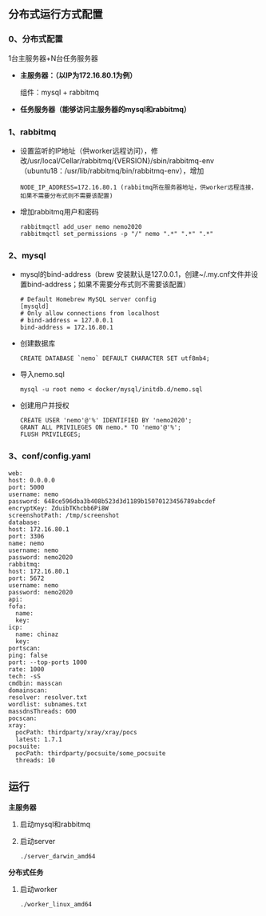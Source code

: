 ## 分布式运行方式配置

### 0、分布式配置

1台主服务器+N台任务服务器

- **主服务器：（以IP为172.16.80.1为例）**

  组件：mysql + rabbitmq

- **任务服务器（能够访问主服务器的mysql和rabbitmq）**

### **1、rabbitmq**

- 设置监听的IP地址（供worker远程访问），修改/usr/local/Cellar/rabbitmq/{VERSION}/sbin/rabbitmq-env（ubuntu18：/usr/lib/rabbitmq/bin/rabbitmq-env），增加

  ```
  NODE_IP_ADDRESS=172.16.80.1 (rabbitmq所在服务器地址，供worker远程连接，如果不需要分布式则不需要该配置)
  ```

- 增加rabbitmq用户和密码

  ```
  rabbitmqctl add_user nemo nemo2020
  rabbitmqctl set_permissions -p "/" nemo ".*" ".*" ".*"
  ```

### **2、mysql**

- mysql的bind-address（brew 安装默认是127.0.0.1，创建~/.my.cnf文件并设置bind-address；如果不需要分布式则不需要该配置）

  ```
  # Default Homebrew MySQL server config
  [mysqld]
  # Only allow connections from localhost
  # bind-address = 127.0.0.1
  bind-address = 172.16.80.1
  ```


- 创建数据库

  ```
  CREATE DATABASE `nemo` DEFAULT CHARACTER SET utf8mb4;
  ```

- 导入nemo.sql

  ```
  mysql -u root nemo < docker/mysql/initdb.d/nemo.sql
  ```

- 创建用户并授权

  ```
  CREATE USER 'nemo'@'%' IDENTIFIED BY 'nemo2020';
  GRANT ALL PRIVILEGES ON nemo.* TO 'nemo'@'%';
  FLUSH PRIVILEGES;
  ```

### 3、conf/config.yaml

  ```
  web:
  host: 0.0.0.0
  port: 5000
  username: nemo
  password: 648ce596dba3b408b523d3d1189b15070123456789abcdef
  encryptKey: ZduibTKhcbb6Pi8W
  screenshotPath: /tmp/screenshot
database:
  host: 172.16.80.1
  port: 3306
  name: nemo
  username: nemo
  password: nemo2020
rabbitmq:
  host: 172.16.80.1
  port: 5672
  username: nemo
  password: nemo2020
api:
  fofa:
    name:
    key:
  icp:
    name: chinaz
    key: 
portscan:
  ping: false
  port: --top-ports 1000
  rate: 1000
  tech: -sS
  cmdbin: masscan
domainscan:
  resolver: resolver.txt
  wordlist: subnames.txt
  massdnsThreads: 600
pocscan:
  xray:
    pocPath: thirdparty/xray/xray/pocs
    latest: 1.7.1
  pocsuite:
    pocPath: thirdparty/pocsuite/some_pocsuite
    threads: 10
  ```



## 运行

**主服务器**

1. 启动mysql和rabbitmq

2. 启动server

   ```
   ./server_darwin_amd64
   ```
   

**分布式任务**

1. 启动worker

   ```bash
   ./worker_linux_amd64
   ```

